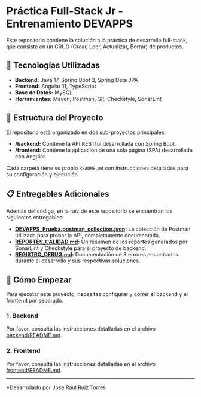 # Práctica Full-Stack Jr - Entrenamiento DEVAPPS

Este repositorio contiene la solución a la práctica de desarrollo full-stack, que consiste en un CRUD (Crear, Leer, Actualizar, Borrar) de productos.

## 🚀 Tecnologías Utilizadas
- **Backend:** Java 17, Spring Boot 3, Spring Data JPA
- **Frontend:** Angular 11, TypeScript
- **Base de Datos:** MySQL
- **Herramientas:** Maven, Postman, Git, Checkstyle, SonarLint

## 📂 Estructura del Proyecto
El repositorio está organizado en dos sub-proyectos principales:

- **/backend:** Contiene la API RESTful desarrollada con Spring Boot.
- **/frontend:** Contiene la aplicación de una sola página (SPA) desarrollada con Angular.

Cada carpeta tiene su propio `README.md` con instrucciones detalladas para su configuración y ejecución.

## 📋 Entregables Adicionales
Además del código, en la raíz de este repositorio se encuentran los siguientes entregables:

- **[DEVAPPS_Prueba.postman_collection.json](./DEVAPPS_Prueba.postman_collection.json):** La colección de Postman utilizada para probar la API, completamente documentada.
- **[REPORTES_CALIDAD.md](./REPORTES_CALIDAD.md):** Un resumen de los reportes generados por SonarLint y Checkstyle para el proyecto de backend.
- **[REGISTRO_DEBUG.md](./REGISTRO_DEBUG.md):** Documentación de 3 errores encontrados durante el desarrollo y sus respectivas soluciones.
## 🏁 Cómo Empezar

Para ejecutar este proyecto, necesitas configurar y correr el backend y el frontend por separado.

### 1. Backend
Por favor, consulta las instrucciones detalladas en el archivo [backend/README.md](./backend/README.md).

### 2. Frontend
Por favor, consulta las instrucciones detalladas en el archivo [frontend/README.md](./frontend/README.md).

---
*Desarrollado por José Raúl Ruiz Torres
